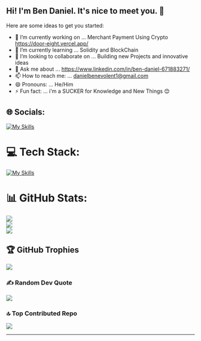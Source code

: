 ## Hi! I'm Ben Daniel. It's nice to meet you. 👋





Here are some ideas to get you started:

- 🔭 I’m currently working on ... Merchant Payment Using Crypto https://door-eight.vercel.app/
- 🌱 I’m currently learning ... Solidity and BlockChain
- 👯 I’m looking to collaborate on ... Building new Projects and innovative ideas
- 💬 Ask me about ... https://www.linkedin.com/in/ben-daniel-671883271/
- 📫 How to reach me: ... danielbenevolent1@gmail.com
- 😄 Pronouns: ... He/Him
- ⚡ Fun fact: ... i'm a SUCKER for Knowledge and New Things 😊

## 🌐 Socials:
[![My Skills](https://skillicons.dev/icons?i=instagram,twitter,whatsapp,linkdin)](https://skillicons.dev)

# 💻 Tech Stack:
[![My Skills](https://skillicons.dev/icons?i=js,html,css,express,react,nodejs,nextjs,mongodb,solidity,sass,typescript,tailwind,python,git,postman,fastapi,redux,firebase,mysql,django)](https://skillicons.dev)
# 📊 GitHub Stats:
![](https://github-readme-stats.vercel.app/api?username=Dhanielgeek&theme=dark&hide_border=false&include_all_commits=false&count_private=false)<br/>
![](https://github-readme-streak-stats.herokuapp.com/?user=Dhanielgeek&theme=dark&hide_border=false)<br/>
![](https://github-readme-stats.vercel.app/api/top-langs/?username=Dhanielgeek&theme=dark&hide_border=false&include_all_commits=false&count_private=false&layout=compact)

## 🏆 GitHub Trophies
![](https://github-profile-trophy.vercel.app/?username=Dhanielgeek&theme=radical&no-frame=false&no-bg=false&margin-w=4)

### ✍️ Random Dev Quote
![](https://quotes-github-readme.vercel.app/api?type=horizontal&theme=radical)

### 🔝 Top Contributed Repo
![](https://github-contributor-stats.vercel.app/api?username=Dhanielgeek&limit=5&theme=dark&combine_all_yearly_contributions=true)

---

<!-- Proudly created with GPRM ( https://gprm.itsvg.in ) -->


